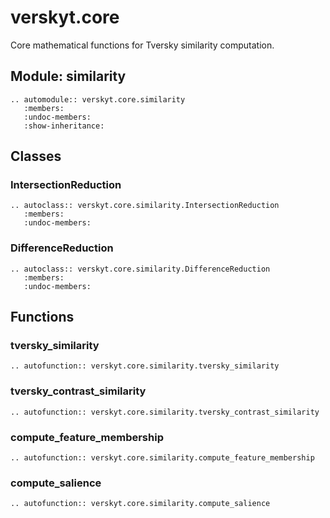 # verskyt.core

Core mathematical functions for Tversky similarity computation.

## Module: similarity

```{eval-rst}
.. automodule:: verskyt.core.similarity
   :members:
   :undoc-members:
   :show-inheritance:
```

## Classes

### IntersectionReduction

```{eval-rst}
.. autoclass:: verskyt.core.similarity.IntersectionReduction
   :members:
   :undoc-members:
```

### DifferenceReduction

```{eval-rst}
.. autoclass:: verskyt.core.similarity.DifferenceReduction
   :members:
   :undoc-members:
```

## Functions

### tversky_similarity

```{eval-rst}
.. autofunction:: verskyt.core.similarity.tversky_similarity
```

### tversky_contrast_similarity

```{eval-rst}
.. autofunction:: verskyt.core.similarity.tversky_contrast_similarity
```

### compute_feature_membership

```{eval-rst}
.. autofunction:: verskyt.core.similarity.compute_feature_membership
```

### compute_salience

```{eval-rst}
.. autofunction:: verskyt.core.similarity.compute_salience
```
